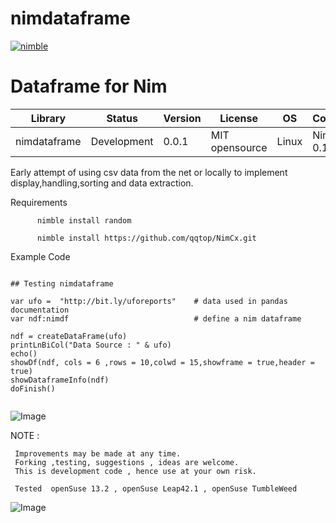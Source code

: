 # nimdataframe

[![nimble](https://raw.githubusercontent.com/yglukhov/nimble-tag/master/nimble.png)](https://github.com/yglukhov/nimble-tag)


Dataframe for Nim 
==========================


| Library      | Status      | Version | License        | OS     | Compiler       |
|--------------|-------------|---------|----------------|--------|----------------|
| nimdataframe | Development | 0.0.1   | MIT opensource | Linux  | Nim >= 0.14.3  |


 Early attempt of using csv data from the net or locally to implement
 display,handling,sorting and data extraction.
 
 
Requirements
 
          nimble install random
          
          nimble install https://github.com/qqtop/NimCx.git
 
 
Example Code 
 
 ```nimrod
 
## Testing nimdataframe

var ufo =  "http://bit.ly/uforeports"    # data used in pandas documentation
var ndf:nimdf                            # define a nim dataframe
 
ndf = createDataFrame(ufo)
printLnBiCol("Data Source : " & ufo)
echo()
showDf(ndf, cols = 6 ,rows = 10,colwd = 15,showframe = true,header = true) 
showDataframeInfo(ndf)
doFinish()


```
![Image](http://qqtop.github.io/nimdataframe1.png?raw=true)






NOTE : 
  
     Improvements may be made at any time.              
     Forking ,testing, suggestions , ideas are welcome.
     This is development code , hence use at your own risk.
     
     Tested  openSuse 13.2 , openSuse Leap42.1 , openSuse TumbleWeed
              
![Image](http://qqtop.github.io/qqtop.png?raw=true)